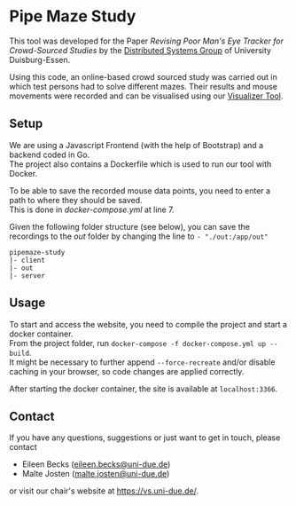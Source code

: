 # Pipe Maze Study
This tool was developed for the Paper _Revising Poor Man's Eye Tracker for Crowd-Sourced Studies_ by the [Distributed Systems Group](https://vs.uni-due.de/) of University Duisburg-Essen.

Using this code, an online-based crowd sourced study was carried out in which test persons had to solve different mazes.
Their results and mouse movements were recorded and can be visualised using our [Visualizer Tool](https://github.com/vs-ude/pipemaze-visualizer).

## Setup
We are using a Javascript Frontend (with the help of Bootstrap) and a backend coded in Go.<br>
The project also contains a Dockerfile which is used to run our tool with Docker.

To be able to save the recorded mouse data points, you need to enter a path to where they should be saved.<br>
This is done in _docker-compose.yml_ at line 7.

Given the following folder structure (see below), you can save the recordings to the _out_ folder by changing the line to `- "./out:/app/out"`

```
pipemaze-study
|- client
|- out
|- server
```

## Usage
To start and access the website, you need to compile the project and start a docker container.<br>
From the project folder, run `docker-compose -f docker-compose.yml up --build`.<br>
It might be necessary to further append `--force-recreate` and/or disable caching in your browser, so code changes are applied correctly.

After starting the docker container, the site is available at `localhost:3366`.

## Contact
If you have any questions, suggestions or just want to get in touch, please contact
* Eileen Becks (eileen.becks@uni-due.de)
* Malte Josten (malte.josten@uni-due.de)

or visit our chair's website at https://vs.uni-due.de/.
